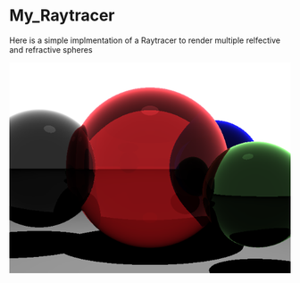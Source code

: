 # My_Raytracer

Here is a simple implmentation of a Raytracer to render multiple relfective and refractive spheres

![spheres](spheres.png)
